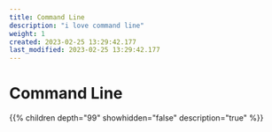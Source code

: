 ```yaml
---
title: Command Line
description: "i love command line"
weight: 1
created: 2023-02-25 13:29:42.177
last_modified: 2023-02-25 13:29:42.177
---
```

# Command Line 

{{% children depth="99" showhidden="false" description="true" %}}




